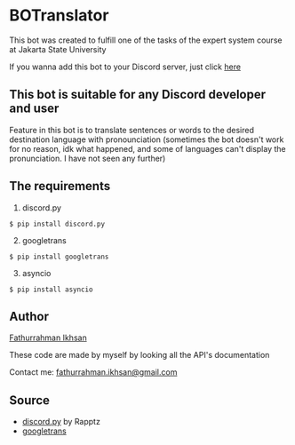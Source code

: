 # BOTranslator

This bot was created to fulfill one of the tasks of the expert system course at Jakarta State University

If you wanna add this bot to your Discord server, just click [here](https://discord.com/api/oauth2/authorize?client_id=724629453271072918&permissions=8&scope=bot)

## This bot is suitable for any Discord developer and user

Feature in this bot is to translate sentences or words to the desired destination language with pronounciation (sometimes the bot doesn't work for no reason, idk what happened, and some of languages can't display the pronunciation. I have not seen any further)

## The requirements

1. discord.py
```
$ pip install discord.py
```

2. googletrans
```
$ pip install googletrans
```

3. asyncio
```
$ pip install asyncio
```
## Author

[Fathurrahman Ikhsan](https://github.com/fathurri)

These code are made by myself by looking all the API's documentation

Contact me: fathurrahman.ikhsan@gmail.com

## Source
* [discord.py](https://github.com/Rapptz/discord.py) by Rapptz
* [googletrans](https://py-googletrans.readthedocs.io/en/latest/)
